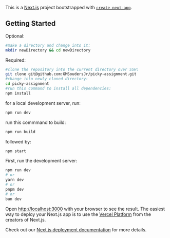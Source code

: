 This is a [Next.js](https://nextjs.org/) project bootstrapped with [`create-next-app`](https://github.com/vercel/next.js/tree/canary/packages/create-next-app).

## Getting Started

Optional:
```bash
#make a directory and change into it:
mkdir newDirectory && cd newDirectory
```

Required:
```bash
#clone the repository into the current directory over SSH:
git clone git@github.com:GMSoudersJr/picky-assignment.git
#change into newly cloned directory:
cd picky-assignment
#run this command to install all dependencies:
npm install
```

for a local development server, run:
```bash
npm run dev
```

run this commmand to build:

```bash
npm run build
```

followed by:
```bash
npm start
```


First, run the development server:

```bash
npm run dev
# or
yarn dev
# or
pnpm dev
# or
bun dev
```

Open [http://localhost:3000](http://localhost:3000) with your browser to see the result.
The easiest way to deploy your Next.js app is to use the [Vercel Platform](https://vercel.com/new?utm_medium=default-template&filter=next.js&utm_source=create-next-app&utm_campaign=create-next-app-readme) from the creators of Next.js.

Check out our [Next.js deployment documentation](https://nextjs.org/docs/deployment) for more details.
